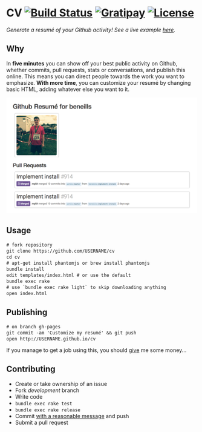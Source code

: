 # CV [![Build Status](https://travis-ci.org/beneills/cv.svg?branch=gh-pages)](https://travis-ci.org/beneills/cv) [![Gratipay](https://img.shields.io/gratipay/beneills.svg)](https://www.gratipay.com/beneills/) [![License](http://img.shields.io/:license-mit-blue.svg)](http://doge.mit-license.org)

_Generate a resumé of your Github activity!  See a live example [here](http://beneills.github.io/cv)._

## Why

In __five minutes__ you can show off your best public activity on Github, whether commits, pull requests, stats or conversations, and publish this online.  This means you can direct people towards the work you want to emphasize.  __With more time__, you can customize your resumé by changing basic HTML, adding whatever else you want to it.

![Screenshot of resumé](screenshot.png)


## Usage

```shell
# fork repository
git clone https://github.com/USERNAME/cv
cd cv
# apt-get install phantomjs or brew install phantomjs
bundle install
edit templates/index.html # or use the default
bundle exec rake
# use `bundle exec rake light` to skip downloading anything
open index.html
```

## Publishing

```shell
# on branch gh-pages
git commit -am 'Customize my resumé' && git push
open http://USERNAME.github.io/cv
```
If you manage to get a job using this, you should [give](https://www.gratipay.com/beneills/) me some money...

## Contributing

 - Create or take ownership of an issue
 - Fork _development_ branch
 - Write code
 - `bundle exec rake test`
 - `bundle exec rake release`
 - Commit [with a reasonable message](http://chris.beams.io/posts/git-commit/) and push
 - Submit a pull request
